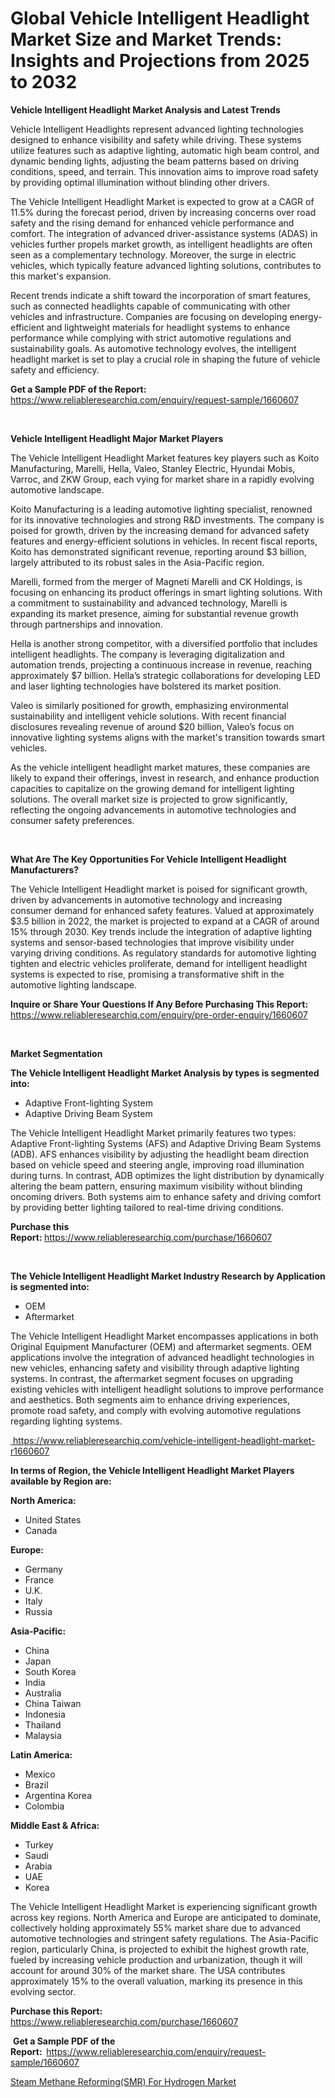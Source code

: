 <p><h1>Global Vehicle Intelligent Headlight Market Size and Market Trends: Insights and Projections from 2025 to 2032</h1></p><p><strong>Vehicle Intelligent Headlight Market Analysis and Latest Trends</strong></p>
<p><p>Vehicle Intelligent Headlights represent advanced lighting technologies designed to enhance visibility and safety while driving. These systems utilize features such as adaptive lighting, automatic high beam control, and dynamic bending lights, adjusting the beam patterns based on driving conditions, speed, and terrain. This innovation aims to improve road safety by providing optimal illumination without blinding other drivers.</p><p>The Vehicle Intelligent Headlight Market is expected to grow at a CAGR of 11.5% during the forecast period, driven by increasing concerns over road safety and the rising demand for enhanced vehicle performance and comfort. The integration of advanced driver-assistance systems (ADAS) in vehicles further propels market growth, as intelligent headlights are often seen as a complementary technology. Moreover, the surge in electric vehicles, which typically feature advanced lighting solutions, contributes to this market's expansion. </p><p>Recent trends indicate a shift toward the incorporation of smart features, such as connected headlights capable of communicating with other vehicles and infrastructure. Companies are focusing on developing energy-efficient and lightweight materials for headlight systems to enhance performance while complying with strict automotive regulations and sustainability goals. As automotive technology evolves, the intelligent headlight market is set to play a crucial role in shaping the future of vehicle safety and efficiency.</p></p>
<p><strong>Get a Sample PDF of the Report:&nbsp;</strong> <a href="https://www.reliableresearchiq.com/enquiry/request-sample/1660607?utm_campaign=2883&utm_medium=2&utm_source=Github&utm_content=ia&utm_term=29032025&utm_id=vehicle-intelligent-headlight">https://www.reliableresearchiq.com/enquiry/request-sample/1660607</a></p>
<p>&nbsp;</p>
<p><strong>Vehicle Intelligent Headlight Major Market Players</strong></p>
<p><p>The Vehicle Intelligent Headlight Market features key players such as Koito Manufacturing, Marelli, Hella, Valeo, Stanley Electric, Hyundai Mobis, Varroc, and ZKW Group, each vying for market share in a rapidly evolving automotive landscape. </p><p>Koito Manufacturing is a leading automotive lighting specialist, renowned for its innovative technologies and strong R&D investments. The company is poised for growth, driven by the increasing demand for advanced safety features and energy-efficient solutions in vehicles. In recent fiscal reports, Koito has demonstrated significant revenue, reporting around $3 billion, largely attributed to its robust sales in the Asia-Pacific region.</p><p>Marelli, formed from the merger of Magneti Marelli and CK Holdings, is focusing on enhancing its product offerings in smart lighting solutions. With a commitment to sustainability and advanced technology, Marelli is expanding its market presence, aiming for substantial revenue growth through partnerships and innovation.</p><p>Hella is another strong competitor, with a diversified portfolio that includes intelligent headlights. The company is leveraging digitalization and automation trends, projecting a continuous increase in revenue, reaching approximately $7 billion. Hella’s strategic collaborations for developing LED and laser lighting technologies have bolstered its market position.</p><p>Valeo is similarly positioned for growth, emphasizing environmental sustainability and intelligent vehicle solutions. With recent financial disclosures revealing revenue of around $20 billion, Valeo’s focus on innovative lighting systems aligns with the market's transition towards smart vehicles.</p><p>As the vehicle intelligent headlight market matures, these companies are likely to expand their offerings, invest in research, and enhance production capacities to capitalize on the growing demand for intelligent lighting solutions. The overall market size is projected to grow significantly, reflecting the ongoing advancements in automotive technologies and consumer safety preferences.</p></p>
<p>&nbsp;</p>
<p><strong>What Are The Key Opportunities For Vehicle Intelligent Headlight Manufacturers?</strong></p>
<p><p>The Vehicle Intelligent Headlight market is poised for significant growth, driven by advancements in automotive technology and increasing consumer demand for enhanced safety features. Valued at approximately $3.5 billion in 2022, the market is projected to expand at a CAGR of around 15% through 2030. Key trends include the integration of adaptive lighting systems and sensor-based technologies that improve visibility under varying driving conditions. As regulatory standards for automotive lighting tighten and electric vehicles proliferate, demand for intelligent headlight systems is expected to rise, promising a transformative shift in the automotive lighting landscape.</p></p>
<p><strong>Inquire or Share Your Questions If Any Before Purchasing This Report:</strong> <a href="https://www.reliableresearchiq.com/enquiry/pre-order-enquiry/1660607?utm_campaign=2883&utm_medium=2&utm_source=Github&utm_content=ia&utm_term=29032025&utm_id=vehicle-intelligent-headlight">https://www.reliableresearchiq.com/enquiry/pre-order-enquiry/1660607</a></p>
<p>&nbsp;</p>
<p><strong>Market Segmentation</strong></p>
<p><strong>The Vehicle Intelligent Headlight Market Analysis by types is segmented into:</strong></p>
<p><ul><li>Adaptive Front-lighting System</li><li>Adaptive Driving Beam System</li></ul></p>
<p><p>The Vehicle Intelligent Headlight Market primarily features two types: Adaptive Front-lighting Systems (AFS) and Adaptive Driving Beam Systems (ADB). AFS enhances visibility by adjusting the headlight beam direction based on vehicle speed and steering angle, improving road illumination during turns. In contrast, ADB optimizes the light distribution by dynamically altering the beam pattern, ensuring maximum visibility without blinding oncoming drivers. Both systems aim to enhance safety and driving comfort by providing better lighting tailored to real-time driving conditions.</p></p>
<p><strong>Purchase this Report:&nbsp;</strong><a href="https://www.reliableresearchiq.com/purchase/1660607?utm_campaign=2883&utm_medium=2&utm_source=Github&utm_content=ia&utm_term=29032025&utm_id=vehicle-intelligent-headlight">https://www.reliableresearchiq.com/purchase/1660607</a></p>
<p>&nbsp;</p>
<p><strong>The Vehicle Intelligent Headlight Market Industry Research by Application is segmented into:</strong></p>
<p><ul><li>OEM</li><li>Aftermarket</li></ul></p>
<p><p>The Vehicle Intelligent Headlight Market encompasses applications in both Original Equipment Manufacturer (OEM) and aftermarket segments. OEM applications involve the integration of advanced headlight technologies in new vehicles, enhancing safety and visibility through adaptive lighting systems. In contrast, the aftermarket segment focuses on upgrading existing vehicles with intelligent headlight solutions to improve performance and aesthetics. Both segments aim to enhance driving experiences, promote road safety, and comply with evolving automotive regulations regarding lighting systems.</p></p>
<p><a href="https://www.reliableresearchiq.com/vehicle-intelligent-headlight-market-r1660607?utm_campaign=2883&utm_medium=2&utm_source=Github&utm_content=ia&utm_term=29032025&utm_id=vehicle-intelligent-headlight">&nbsp;https://www.reliableresearchiq.com/vehicle-intelligent-headlight-market-r1660607</a></p>
<p><strong>In terms of Region, the Vehicle Intelligent Headlight Market Players available by Region are:</strong></p>
<p>
    <p> <strong> North America: </strong>
        <ul>
            <li>United States</li>
            <li>Canada</li>
        </ul>
        </p> 
    <p> <strong> Europe: </strong>
        <ul>
            <li>Germany</li>
            <li>France</li>
            <li>U.K.</li>
            <li>Italy</li>
            <li>Russia</li>
        </ul>
        </p> 
    <p> <strong> Asia-Pacific: </strong>
        <ul>
            <li>China</li>
            <li>Japan</li>
            <li>South Korea</li>
            <li>India</li>
            <li>Australia</li>
            <li>China Taiwan</li>
            <li>Indonesia</li>
            <li>Thailand</li>
            <li>Malaysia</li>
        </ul>
        </p> 
    <p> <strong> Latin America: </strong>
        <ul>
            <li>Mexico</li>
            <li>Brazil</li>
            <li>Argentina Korea</li>
            <li>Colombia</li>
        </ul>
        </p> 
    <p> <strong> Middle East & Africa: </strong>
        <ul>
            <li>Turkey</li>
            <li>Saudi</li>
            <li>Arabia</li>
            <li>UAE</li>
            <li>Korea</li>
        </ul>
    </p>
    </p>
<p><p>The Vehicle Intelligent Headlight Market is experiencing significant growth across key regions. North America and Europe are anticipated to dominate, collectively holding approximately 55% market share due to advanced automotive technologies and stringent safety regulations. The Asia-Pacific region, particularly China, is projected to exhibit the highest growth rate, fueled by increasing vehicle production and urbanization, though it will account for around 30% of the market share. The USA contributes approximately 15% to the overall valuation, marking its presence in this evolving sector.</p></p>
<p><strong>Purchase this Report: </strong><a href="https://www.reliableresearchiq.com/purchase/1660607?utm_campaign=2883&utm_medium=2&utm_source=Github&utm_content=ia&utm_term=29032025&utm_id=vehicle-intelligent-headlight">https://www.reliableresearchiq.com/purchase/1660607</a></p>
<p>&nbsp;<strong>Get a Sample PDF of the Report:&nbsp;&nbsp;</strong><a href="https://www.reliableresearchiq.com/enquiry/request-sample/1660607?utm_campaign=2883&utm_medium=2&utm_source=Github&utm_content=ia&utm_term=29032025&utm_id=vehicle-intelligent-headlight">https://www.reliableresearchiq.com/enquiry/request-sample/1660607</a></p>
<p><strong></strong></p>
<p><p><a href="https://github.com/ezahdyre/Market-Research-Report-List-1/blob/main/steam-methane-reformingsmr-for-hydrogen-market.md?utm_campaign=2883&utm_medium=2&utm_source=Github&utm_content=ia&utm_term=29032025&utm_id=vehicle-intelligent-headlight">Steam Methane Reforming(SMR) For Hydrogen Market</a></p></p>